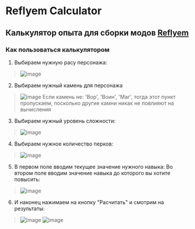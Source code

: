 # Reflyem Calculator
## Калькулятор опыта для сборки модов [Reflyem](https://reflyem.ru/)

### Как пользоваться калькулятором

1. Выбираем нужную расу персонажа:
> ![image](https://github.com/fremov/Calculator/assets/59342062/002edfc7-30e9-478d-8843-03516d2fc8ec)
2. Выбираем нужный камень для персонажа
> ![image](https://github.com/fremov/Calculator/assets/59342062/44e40d88-02f2-4725-b43a-be4a6cdd6df3)
> Если камень не: 'Вор', 'Воин', 'Маг',
>тогда этот пункт пропускаем, посколько другие камни никак не повлияют на вычисления
3. Выбираем нужный уровень сложности:
> ![image](https://github.com/fremov/Calculator/assets/59342062/5bedb5db-9571-41a1-9bbb-46a06ecb8c4d)
4. Выбираем нужное количество перков:
> ![image](https://github.com/fremov/Calculator/assets/59342062/264c0579-a269-4ed0-8c32-eb034aa68fba)
5. В первом поле вводим текущее значение нужного навыка:
Во втором поле вводим значение навыка до которого вы хотите повысить:
> ![image](https://github.com/fremov/Calculator/assets/59342062/8a77856f-b94a-4e2c-8f92-737bd0f244f5)
6. И наконец нажимаем на кнопку "Расчитать" и смотрим на результаты:
> ![image](https://github.com/fremov/Calculator/assets/59342062/f62a729b-ec08-4977-b873-9555fcf3f870)
> ![image](https://github.com/fremov/Calculator/assets/59342062/b37cd907-f467-4d44-9a3d-f883a27af45e)
